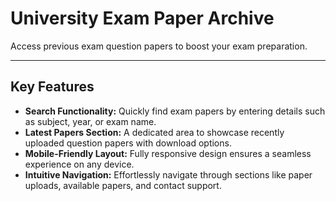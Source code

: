 <h1>University Exam Paper Archive</h1>
<p>Access previous exam question papers to boost your exam preparation.</p>
<hr>
<h2>Key Features</h2>
     <ul>
        <li><strong>Search Functionality:</strong> Quickly find exam papers by entering details such as subject, year, or exam name.</li>
        <li><strong>Latest Papers Section:</strong> A dedicated area to showcase recently uploaded question papers with download options.</li>
        <li><strong>Mobile-Friendly Layout:</strong> Fully responsive design ensures a seamless experience on any device.</li>
        <li><strong>Intuitive Navigation:</strong> Effortlessly navigate through sections like paper uploads, available papers, and contact support.</li>
     </ul>
</section>

   
